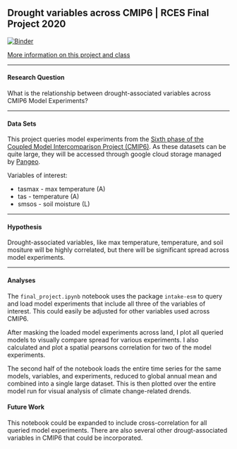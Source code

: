 ## Drought variables across CMIP6 | RCES Final Project 2020 


<!-- [![Binder](https://mybinder.org/badge_logo.svg)](https://mybinder.org/v2/gh/zentouro/rces-final/main) --> <!-- Regular Binde -->

[![Binder](https://binder.pangeo.io/badge_logo.svg)](https://binder.pangeo.io/v2/gh/zentouro/rces-final/main) <!-- Pangeo Binder -->

[More information on this project and class](https://earth-env-data-science.github.io/projects.html)


-----------------
#### Research Question
What is the relationship between drought-associated variables across CMIP6 Model Experiments?


----
#### Data Sets
This project queries model experiments from the [Sixth phase of the Coupled Model Intercomparison Project (CMIP6)](https://www.wcrp-climate.org/wgcm-cmip/wgcm-cmip6). As these datasets can be quite large, they will be accessed through google cloud storage managed by [Pangeo](https://pangeo-data.github.io/pangeo-cmip6-cloud/). 

Variables of interest:
- tasmax - max temperature (A)
- tas - temperature (A)
- smsos - soil moisture (L)


____
#### Hypothesis 
Drought-associated variables, like max temperature, temperature, and soil mositure will be highly correlated, but there will be significant spread across model experiments. 


-------
#### Analyses
The `final_project.ipynb` notebook uses the package `intake-esm` to query and load model experiments that include all three of the variables of interest. This could easily be adjusted for other variables used across CMIP6. 

After masking the loaded model experiments across land, I plot all queried models to visually compare spread for various experiments. I also calculated and plot a spatial pearsons correlation for two of the model experiments. 

The second half of the notebook loads the entire time series for the same models, variables, and experiments, reduced to global annual mean and combined into a single large dataset. This is then plotted over the entire model run for visual analysis of climate change-related drends.  

#### Future Work

This notebook could be expanded to include cross-correlation for all queried model experiments. There are also several other drougt-associated variables in CMIP6 that could be incorporated.


